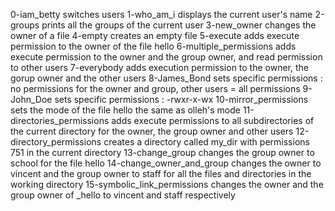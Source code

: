 0-iam_betty switches users
1-who_am_i displays the current user's name
2-groups prints all the groups of the current user
3-new_owner changes the owner of a file
4-empty creates an empty file
5-execute adds execute permission to the owner of the file hello
6-multiple_permissions adds execute permission to the owner and the group owner, and read permission to other users
7-everybody adds execution permission to the owner, the gorup owner and the other users
8-James_Bond sets specific permissions : no permissions for the owner and group, other users = all permissions
9-John_Doe sets specific permissions : -rwxr-x-wx
10-mirror_permissions sets the mode of the file hello the same as olleh's mode
11-directories_permissions adds execute permissions to all subdirectories of the current directory for the owner, the group owner and other users
12-directory_permissions creates a directory called my_dir with permissions 751 in the current directory
13-change_group changes the group owner to school for the file hello
14-change_owner_and_group changes the owner to vincent and the group owner to staff for all the files and directories in the working directory
15-symbolic_link_permissions changes the owner and the group owner of _hello to vincent and staff respectively
